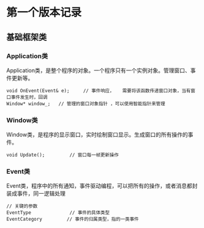 # 第一个版本记录

## 基础框架类
### Application类

Application类，是整个程序的对象。一个程序只有一个实例对象。管理窗口、事件更新等。
```
void OnEvent(Event& e);     // 事件响应，   需要将该函数传递窗口对象，当有窗口事件发生时，回调
Window* window_;   // 管理的窗口对象指针 ，可以使用智能指针来管理
```
### Window类
Window类，是程序的显示窗口，实时绘制窗口显示。生成窗口的所有操作的事件。
```
void Update();         // 窗口每一帧更新操作
```

### Event类
Event类，程序中的所有通知，事件驱动编程，可以把所有的操作，或者消息都封装成事件，同一逻辑处理

```
// 关键的参数
EventType              // 事件的具体类型
EventCategory         // 事件的归属类型，指的一类事件


```


